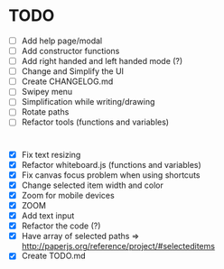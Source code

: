 # TODO

- [ ] Add help page/modal
- [ ] Add constructor functions
- [ ] Add right handed and left handed mode (?)
- [ ] Change and Simplify the UI
- [ ] Create CHANGELOG.md
- [ ] Swipey menu
- [ ] Simplification while writing/drawing
- [ ] Rotate paths
- [ ] Refactor tools (functions and variables)

# 

- [x] Fix text resizing
- [x] Refactor whiteboard.js (functions and variables)
- [x] Fix canvas focus problem when using shortcuts
- [x] Change selected item width and color
- [x] Zoom for mobile devices
- [x] ZOOM
- [x] Add text input
- [x] Refactor the code (?)
- [x] Have array of selected paths => http://paperjs.org/reference/project/#selecteditems
- [x] Create TODO.md
